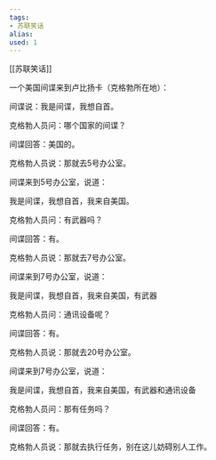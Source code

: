 ```yaml
---
tags: 
- 苏联笑话 
alias:
used: 1
---
```

[[苏联笑话]]


一个美国间谍来到卢比扬卡（克格勃所在地）：  
  
间谍说：我是间谍，我想自首。
  
克格勃人员问：哪个国家的间谍？  
  
间谍回答：美国的。  
  
克格勃人员说：那就去5号办公室。  
  
间谍来到5号办公室，说道：

我是间谍，我想自首，我来自美国。
  
克格勃人员问：有武器吗？  
  
间谍回答：有。  
  
克格勃人员说：那就去7号办公室。  

间谍来到7号办公室，说道：

我是间谍，我想自首，我来自美国，有武器
  
克格勃人员问：通讯设备呢？  
  
间谍回答：有。  
  
克格勃人员说：那就去20号办公室。  

间谍来到7号办公室，说道：

我是间谍，我想自首，我来自美国，有武器和通讯设备
  
克格勃人员问：那有任务吗？  
  
间谍回答：有。  
  
克格勃人员说：那就去执行任务，别在这儿妨碍别人工作。